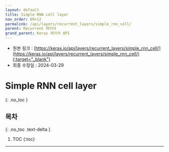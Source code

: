```yaml
---
layout: default
title: Simple RNN cell layer
nav_order: 09+12
permalink: /api/layers/recurrent_layers/simple_rnn_cell/
parent: Recurrent 레이어
grand_parent: Keras 레이어 API
---
```


* 원본 링크 : [https://keras.io/api/layers/recurrent_layers/simple_rnn_cell/](https://keras.io/api/layers/recurrent_layers/simple_rnn_cell/){:target="_blank"}
* 최종 수정일 : 2024-03-29

# Simple RNN cell layer
{: .no_toc }

## 목차
{: .no_toc .text-delta }

1. TOC
{:toc}

---
